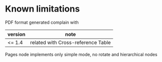 

# Known limitations

PDF format generated complain with

|version|note|
|-------|----|
|<= 1.4 |related with Cross-reference Table|


Pages node implements only simple mode, no rotate and hierarchical nodes



